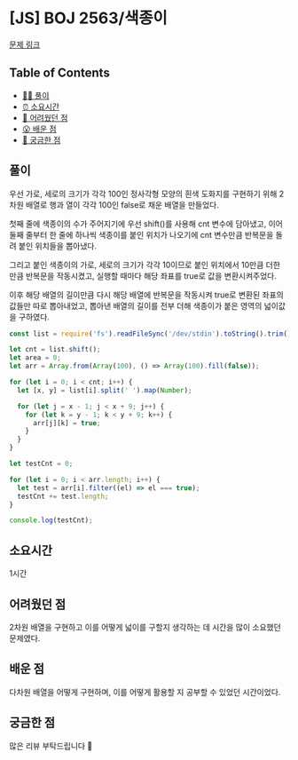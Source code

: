 # [JS] BOJ 2563/색종이

[문제 링크](https://www.acmicpc.net/problem/2563)

<!-- 제목으로 다음과 같은 내용으로 작성해주세요 ! -->
<!-- 📕 백준 : BOJ 문제번호/문제제목 e.g. BOJ 2577/숫자의 개수 -->
<!-- 📗 프로그래머스 : PRO 문제번호/문제제목 e.g. PRO 120812/최빈값 구하기 -->
<!-- 백준허브를 사용하시면 프로그래머스의 문제번호도 확인하실 수 있습니다 -->

## Table of Contents

- [✍🏻 풀이](#풀이)
- [⏰ 소요시간](#소요시간)
- [🫠 어려웠던 점](#어려웠던-점)
- [😮 배운 점](#배운-점)
- [🤔 궁금한 점](#궁금한-점)

## 풀이

<!-- ```옆에 사용하는 언어를 기입하세요 e.g. javascript, python -->

우선 가로, 세로의 크기가 각각 100인 정사각형 모양의 흰색 도화지를 구현하기 위해 2차원 배열로 행과 열이 각각 100인 false로 채운 배열을 만들었다.

첫째 줄에 색종이의 수가 주어지기에 우선 shift()를 사용해 cnt 변수에 담아냈고, 이어 둘째 줄부터 한 줄에 하나씩 색종이를 붙인 위치가 나오기에 cnt 변수만큼 반복문을 돌려 붙인 위치들을 뽑아냈다.

그리고 붙인 색종이의 가로, 세로의 크기가 각각 10이므로 붙인 위치에서 10만큼 더한 만큼 반복문을 작동시켰고, 실행할 때마다 해당 좌표를 true로 값을 변환시켜주었다.

이후 해당 배열의 길이만큼 다시 해당 배열에 반복문을 작동시켜 true로 변환된 좌표의 값들만 따로 뽑아내었고, 뽑아낸 배열의 길이를 전부 더해 색종이가 붙은 영역의 넓이값을 구하였다.

```javascript
const list = require('fs').readFileSync('/dev/stdin').toString().trim().split('\n');

let cnt = list.shift();
let area = 0;
let arr = Array.from(Array(100), () => Array(100).fill(false));

for (let i = 0; i < cnt; i++) {
  let [x, y] = list[i].split(' ').map(Number);

  for (let j = x - 1; j < x + 9; j++) {
    for (let k = y - 1; k < y + 9; k++) {
      arr[j][k] = true;
    }
  }
}

let testCnt = 0;

for (let i = 0; i < arr.length; i++) {
  let test = arr[i].filter((el) => el === true);
  testCnt += test.length;
}

console.log(testCnt);
```

## 소요시간

1시간

## 어려웠던 점

2차원 배열을 구현하고 이를 어떻게 넓이를 구할지 생각하는 데 시간을 많이 소요했던 문제였다.

## 배운 점

다차원 배열을 어떻게 구현하며, 이를 어떻게 활용할 지 공부할 수 있었던 시간이었다.

## 궁금한 점

많은 리뷰 부탁드립니다 🔫

